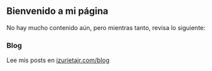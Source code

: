 ## Bienvenido a mi página

No hay mucho contenido aún, pero mientras tanto, revisa lo siguiente:

### Blog

Lee mis posts en [izurietajr.com/blog](https://izurietajr.com/blog)

